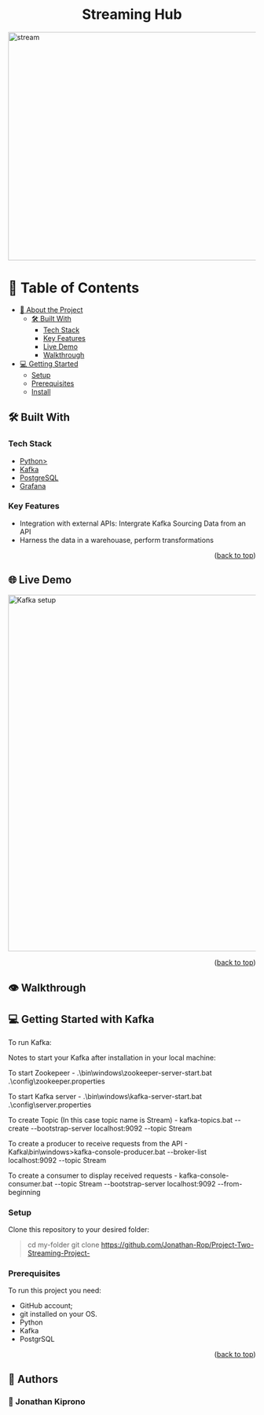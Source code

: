 
<a name="readme-top"></a>

# <div align="center"> Streaming Hub</div>

<img width="1346" height="465" alt="stream" src="https://github.com/user-attachments/assets/3cc744e6-2387-4701-a8a5-680963d4e483" />


# 📗 Table of Contents

- [📖 About the Project](#about-project)
  - [🛠 Built With](#built-with)
    - [Tech Stack](#tech-stack)
    - [Key Features](#key-features)
    - [Live Demo](#live-demo)
    - [Walkthrough](#Walkthrough)
- [💻 Getting Started](#getting-started)
  - [Setup](#setup)
  - [Prerequisites](#prerequisites)
  - [Install](#install)



## 🛠 Built With <a name="built-with"></a>

### Tech Stack <a name="tech-stack"></a>

  <ul>
  <li><a href="https://microverse.notion.site/HTML-CSS-Get-a-head-start-275eb85fd34b4416aa06ec635d69cdaf">Python></li>
  <li><a href="https://microverse.notion.site/HTML-CSS-Get-a-head-start-275eb85fd34b4416aa06ec635d69cdaf">Kafka</a></li>
      <li><a href="https://microverse.notion.site/HTML-CSS-Get-a-head-start-275eb85fd34b4416aa06ec635d69cdaf">PostgreSQL</a></li>
      <li><a href="https://react.dev/learn/start-a-new-react-project#create-react-app">Grafana</a></li>

</ul>

###  Key Features <a name="key-features"></a>

-  Integration with external APIs: Intergrate Kafka Sourcing Data from an API
-  Harness the data in a warehouase, perform transformations
  
<p align="right">(<a href="#readme-top">back to top</a>)</p>

## 🌐 Live Demo <a name="#live-demo"></a>

<img width="1366" height="726" alt="Kafka setup" src="https://github.com/user-attachments/assets/0db8799b-4cb7-4dd3-b15e-1906aabe419b" />

<p align="right">(<a href="#readme-top">back to top</a>)</p>

## 👁 Walkthrough <a name="#Walkthrough"></a>


## 💻 Getting Started with Kafka <a name="getting-started"></a>

To run Kafka:

Notes to start your Kafka after installation in your local machine:


To start Zookepeer - .\bin\windows\zookeeper-server-start.bat .\config\zookeeper.properties

To start Kafka server - .\bin\windows\kafka-server-start.bat .\config\server.properties

To create Topic (In this case topic name is Stream) - kafka-topics.bat --create --bootstrap-server localhost:9092 --topic Stream

To create a producer to receive requests from the API - Kafka\bin\windows>kafka-console-producer.bat --broker-list localhost:9092 --topic Stream

To create a consumer to display received requests - kafka-console-consumer.bat --topic Stream --bootstrap-server localhost:9092 --from-beginning

### Setup

Clone this repository to your desired folder:

> cd my-folder
> git clone https://github.com/Jonathan-Rop/Project-Two-Streaming-Project-

### Prerequisites

To run this project you need:

- GitHub account;
- git installed on your OS.
- Python
- Kafka
- PostgrSQL


<p align="right">(<a href="#readme-top">back to top</a>)</p>

## 👥 Authors <a name="authors"></a>

### 👤 Jonathan Kiprono

